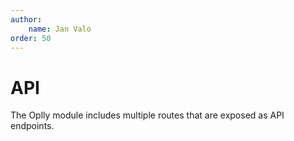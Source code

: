 ```yaml
---
author:
    name: Jan Valo
order: 50
---
```

# API

The Oplly module includes multiple routes that are exposed as API endpoints.

